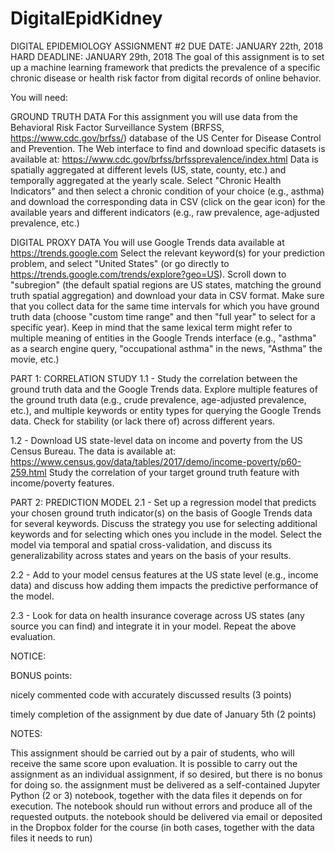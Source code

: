 # DigitalEpidKidney
DIGITAL EPIDEMIOLOGY ASSIGNMENT #2 DUE DATE: JANUARY 22th, 2018 HARD DEADLINE: JANUARY 29th, 2018
The goal of this assignment is to set up a machine learning framework that predicts the prevalence of a specific chronic disease or health risk factor from digital records of online behavior.

You will need:

GROUND TRUTH DATA For this assignment you will use data from the Behavioral Risk Factor Surveillance System (BRFSS, https://www.cdc.gov/brfss/) database of the US Center for Disease Control and Prevention. The Web interface to find and download specific datasets is available at: https://www.cdc.gov/brfss/brfssprevalence/index.html Data is spatially aggregated at different levels (US, state, county, etc.) and temporally aggregated at the yearly scale. Select "Chronic Health Indicators" and then select a chronic condition of your choice (e.g., asthma) and download the corresponding data in CSV (click on the gear icon) for the available years and different indicators (e.g., raw prevalence, age-adjusted prevalence, etc.)

DIGITAL PROXY DATA You will use Google Trends data available at https://trends.google.com Select the relevant keyword(s) for your prediction problem, and select "United States" (or go directly to https://trends.google.com/trends/explore?geo=US). Scroll down to "subregion" (the default spatial regions are US states, matching the ground truth spatial aggregation) and download your data in CSV format. Make sure that you collect data for the same time intervals for which you have ground truth data (choose "custom time range" and then "full year" to select for a specific year). Keep in mind that the same lexical term might refer to multiple meaning of entities in the Google Trends interface (e.g., "asthma" as a search engine query, "occupational asthma" in the news, "Asthma" the movie, etc.)

PART 1: CORRELATION STUDY
1.1 - Study the correlation between the ground truth data and the Google Trends data. Explore multiple features of the ground truth data (e.g., crude prevalence, age-adjusted prevalence, etc.), and multiple keywords or entity types for querying the Google Trends data. Check for stability (or lack there of) across different years.

1.2 - Download US state-level data on income and poverty from the US Census Bureau. The data is available at: https://www.census.gov/data/tables/2017/demo/income-poverty/p60-259.html Study the correlation of your target ground truth feature with income/poverty features.

PART 2: PREDICTION MODEL
2.1 - Set up a regression model that predicts your chosen ground truth indicator(s) on the basis of Google Trends data for several keywords. Discuss the strategy you use for selecting additional keywords and for selecting which ones you include in the model. Select the model via temporal and spatial cross-validation, and discuss its generalizability across states and years on the basis of your results.

2.2 - Add to your model census features at the US state level (e.g., income data) and discuss how adding them impacts the predictive performance of the model.

2.3 - Look for data on health insurance coverage across US states (any source you can find) and integrate it in your model. Repeat the above evaluation.

NOTICE:

BONUS points:

nicely commented code with accurately discussed results (3 points)

timely completion of the assignment by due date of January 5th (2 points)

NOTES:

This assignment should be carried out by a pair of students, who will receive the same score upon evaluation. It is possible to carry out the assignment as an individual assignment, if so desired, but there is no bonus for doing so.
the assignment must be delivered as a self-contained Jupyter Python (2 or 3) notebook, together with the data files it depends on for execution. The notebook should run without errors and produce all of the requested outputs.
the notebook should be delivered via email or deposited in the Dropbox folder for the course (in both cases, together with the data files it needs to run)

